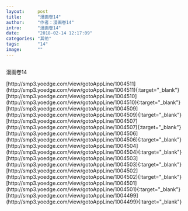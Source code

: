 ```yaml
---
layout:     post
title:      "漫画卷14"
author:     "作者：漫画卷14"
intro:      "漫画卷14"
date:       "2018-02-14 12:17:09"
categories: "其他"
tags:       "14"
image:      ""
---
```

<div style="text-align: center">
<p><img src=""/></p>
</div>
<p class="post-meta">
<span>漫画卷14</span>
</p>
[http://smp3.yoedge.com/view/gotoAppLine/1004511](http://smp3.yoedge.com/view/gotoAppLine/1004511){:target="_blank"}
[http://smp3.yoedge.com/view/gotoAppLine/1004510](http://smp3.yoedge.com/view/gotoAppLine/1004510){:target="_blank"}
[http://smp3.yoedge.com/view/gotoAppLine/1004509](http://smp3.yoedge.com/view/gotoAppLine/1004509){:target="_blank"}
[http://smp3.yoedge.com/view/gotoAppLine/1004507](http://smp3.yoedge.com/view/gotoAppLine/1004507){:target="_blank"}
[http://smp3.yoedge.com/view/gotoAppLine/1004506](http://smp3.yoedge.com/view/gotoAppLine/1004506){:target="_blank"}
[http://smp3.yoedge.com/view/gotoAppLine/1004504](http://smp3.yoedge.com/view/gotoAppLine/1004504){:target="_blank"}
[http://smp3.yoedge.com/view/gotoAppLine/1004503](http://smp3.yoedge.com/view/gotoAppLine/1004503){:target="_blank"}
[http://smp3.yoedge.com/view/gotoAppLine/1004502](http://smp3.yoedge.com/view/gotoAppLine/1004502){:target="_blank"}
[http://smp3.yoedge.com/view/gotoAppLine/1004501](http://smp3.yoedge.com/view/gotoAppLine/1004501){:target="_blank"}
[http://smp3.yoedge.com/view/gotoAppLine/1004499](http://smp3.yoedge.com/view/gotoAppLine/1004499){:target="_blank"}


